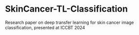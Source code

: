 # SkinCancer-TL-Classification
Research paper on deep transfer learning for skin cancer image classification, presented at ICCBT 2024
